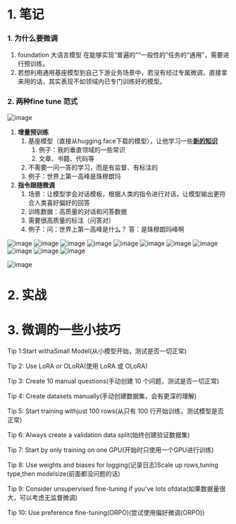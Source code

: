 # 1. 笔记

### 1. 为什么要微调

1. foundation 大语言模型 在能够实现“普遍的”“一般性的”任务的“通用”，需要进行预训练。
2. 若想利用通用基座模型到自己下游业务场景中，若没有经过专属微调，直接拿来用的话，其实表现不如领域内已专门训练好的模型。 

### 2. 两种fine tune 范式
![image](https://github.com/bubblefu/InternLM_Camp_md/assets/70378994/f0505f42-095c-4be5-8493-64016bbdac3a)

1. **增量预训练**
   1. 基座模型（直接从hugging face下载的模型），让他学习一些<u>**新的知识**</u>
      1. 例子：我的垂直领域的一些常识
      2. 文章、书籍、代码等
   2. 不需要一问一答的学习，而是有监督、有标注的
   3. 例子：世界上第一高峰是珠穆朗玛
2. **指令跟随微调**
   1. 场景：让模型学会对话模板，根据人类的指令进行对话，让模型输出更符合人类喜好偏好的回答
   2. 训练数据：高质量的对话和问答数据
   3. 需要很高质量的标注（问答对）
   4. 例子：问：世界上第一高峰是什么？ 答：是珠穆朗玛峰啊

![image](https://github.com/bubblefu/InternLM_Camp_md/assets/70378994/ae79ada9-b337-455a-9052-0a690365264a)
![image](https://github.com/bubblefu/InternLM_Camp_md/assets/70378994/66ead99f-a822-4c53-84cb-1298e6ada30d)
![image](https://github.com/bubblefu/InternLM_Camp_md/assets/70378994/6087316a-8224-4580-afe9-bbeafa2421c0)
![image](https://github.com/bubblefu/InternLM_Camp_md/assets/70378994/7b329e4e-fb33-4aa5-a5a1-903cb559a03e)
![image](https://github.com/bubblefu/InternLM_Camp_md/assets/70378994/fdbd8e72-0ec4-4dd0-a8b7-d6eae8c1c8a5)
![image](https://github.com/bubblefu/InternLM_Camp_md/assets/70378994/5ca2357c-05a9-4c88-8aae-76b66f21ddfd)
![image](https://github.com/bubblefu/InternLM_Camp_md/assets/70378994/d1ed7515-0a4e-4c6a-8fb1-4673b2a71fe4)
![image](https://github.com/bubblefu/InternLM_Camp_md/assets/70378994/188950a8-ce30-4b19-9b20-b0d334359319)
![image](https://github.com/bubblefu/InternLM_Camp_md/assets/70378994/80cd58cc-3cdc-41db-b590-96f804411972)
![image](https://github.com/bubblefu/InternLM_Camp_md/assets/70378994/56c95d16-b4fc-4ab9-86f0-42b8d32ad080)
![image](https://github.com/bubblefu/InternLM_Camp_md/assets/70378994/615ea2c5-e046-472d-bd66-fb738bbd8030)

![image](https://github.com/bubblefu/InternLM_Camp_md/assets/70378994/83456a35-36fa-4df9-961e-8169570fe2d5)


# 2. 实战

# 3. 微调的一些小技巧


Tip 1:Start withaSmall Model(从小模型开始，测试是否一切正常)

Tip 2: Use LoRA or OLoRA(使用 LoRA 或 OLoRA)

Tip 3: Create 10 manual questions(手动创建 10 个问题，测试是否一切正常)

Tip 4: Create datasets manually(手动创建数据集，会有更深的理解)

Tip 5: Start training withjust 100 rows(从只有 100 行开始训练，测试模型是否正常)

Tip 6: Always create a validation data split(始终创建验证数据集)

Tip 7: Start by only training on one GPU(开始时只使用一个GPU进行训练)

Tip 8: Use weights and biases for logging(记录日志)Scale up rows,tuning type,then modelsize(前面都没问题的话)

Tip 9: Consider unsupervised fine-tuning if you've lots ofdata(如果数据量很大，可以考虑无监督微调)

Tip 10: Use preference fine-tuning(ORPO)(尝试使用偏好微调(ORPO))
